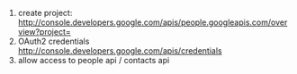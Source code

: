 1) create project: http://console.developers.google.com/apis/people.googleapis.com/overview?project=
2) OAuth2 credentials http://console.developers.google.com/apis/credentials
3) allow access to people api / contacts api
